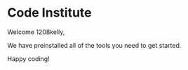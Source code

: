 # Code Institute

Welcome 1208kelly,

We have preinstalled all of the tools you need to get started.

Happy coding!